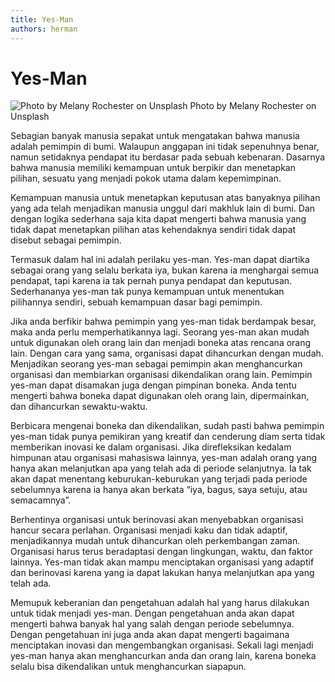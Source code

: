 ```yaml
---
title: Yes-Man
authors: herman
---
```



# Yes-Man
![Photo by Melany Rochester on Unsplash](https://miro.medium.com/v2/resize:fit:720/0*l_1fqiW0SBF_ny9p)
Photo by Melany Rochester on Unsplash

Sebagian banyak manusia sepakat untuk mengatakan bahwa manusia adalah pemimpin di bumi. Walaupun anggapan ini tidak sepenuhnya benar, namun setidaknya pendapat itu berdasar pada sebuah kebenaran. Dasarnya bahwa manusia memiliki kemampuan untuk berpikir dan menetapkan pilihan, sesuatu yang menjadi pokok utama dalam kepemimpinan.

Kemampuan manusia untuk menetapkan keputusan atas banyaknya pilihan yang ada telah menjadikan manusia unggul dari makhluk lain di bumi. Dan dengan logika sederhana saja kita dapat mengerti bahwa manusia yang tidak dapat menetapkan pilihan atas kehendaknya sendiri tidak dapat disebut sebagai pemimpin.

Termasuk dalam hal ini adalah perilaku yes-man. Yes-man dapat diartika sebagai orang yang selalu berkata iya, bukan karena ia menghargai semua pendapat, tapi karena ia tak pernah punya pendapat dan keputusan. Sederhananya yes-man tak punya kemampuan untuk menentukan pilihannya sendiri, sebuah kemampuan dasar bagi pemimpin.

Jika anda berfikir bahwa pemimpin yang yes-man tidak berdampak besar, maka anda perlu memperhatikannya lagi. Seorang yes-man akan mudah untuk digunakan oleh orang lain dan menjadi boneka atas rencana orang lain. Dengan cara yang sama, organisasi dapat dihancurkan dengan mudah. Menjadikan seorang yes-man sebagai pemimpin akan menghancurkan organisasi dan membiarkan organisasi dikendalikan orang lain. Pemimpin yes-man dapat disamakan juga dengan pimpinan boneka. Anda tentu mengerti bahwa boneka dapat digunakan oleh orang lain, dipermainkan, dan dihancurkan sewaktu-waktu.

Berbicara mengenai boneka dan dikendalikan, sudah pasti bahwa pemimpin yes-man tidak punya pemikiran yang kreatif dan cenderung diam serta tidak memberikan inovasi ke dalam organisasi. Jika direfleksikan kedalam himpunan atau organisasi mahasiswa lainnya, yes-man adalah orang yang hanya akan melanjutkan apa yang telah ada di periode selanjutnya. Ia tak akan dapat menentang keburukan-keburukan yang terjadi pada periode sebelumnya karena ia hanya akan berkata “iya, bagus, saya setuju, atau semacamnya”.

Berhentinya organisasi untuk berinovasi akan menyebabkan organisasi hancur secara perlahan. Organisasi menjadi kaku dan tidak adaptif, menjadikannya mudah untuk dihancurkan oleh perkembangan zaman. Organisasi harus terus beradaptasi dengan lingkungan, waktu, dan faktor lainnya. Yes-man tidak akan mampu menciptakan organisasi yang adaptif dan berinovasi karena yang ia dapat lakukan hanya melanjutkan apa yang telah ada.

Memupuk keberanian dan pengetahuan adalah hal yang harus dilakukan untuk tidak menjadi yes-man. Dengan pengetahuan anda akan dapat mengerti bahwa banyak hal yang salah dengan periode sebelumnya. Dengan pengetahuan ini juga anda akan dapat mengerti bagaimana menciptakan inovasi dan mengembangkan organisasi. Sekali lagi menjadi yes-man hanya akan menghancurkan anda dan orang lain, karena boneka selalu bisa dikendalikan untuk menghancurkan siapapun.
